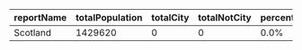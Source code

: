 | reportName | totalPopulation | totalCity | totalNotCity | percentageCity | percentageNotCity |
| --- | --- | --- | --- | --- | --- |
| Scotland | 1429620 | 0 | 0 | 0.0% | 0.0% |
